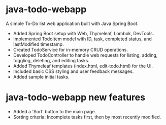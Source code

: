 # java-todo-webapp
A simple To-Do list web application built with Java Spring Boot.
- Added Spring Boot setup with Web, Thymeleaf, Lombok, DevTools.
- Implemented TodoItem model with ID, task, completed status, and lastModified timestamp.
- Created TodoService for in-memory CRUD operations.
- Developed TodoController to handle web requests for listing, adding, toggling, deleting, and editing tasks.
- Added Thymeleaf templates (index.html, edit-todo.html) for the UI.
- Included basic CSS styling and user feedback messages.
- Added sample initial tasks.

# java-todo-webapp new features 
- Added a 'Sort' button to the main page.
- Sorting criteria: Incomplete tasks first, then by most recently modified.
